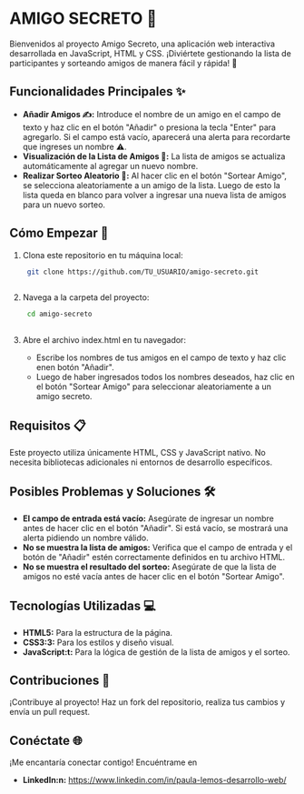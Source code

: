 # AMIGO SECRETO 👫

Bienvenidos al proyecto Amigo Secreto, una aplicación web interactiva desarrollada en JavaScript, HTML y CSS. ¡Diviértete gestionando la lista de participantes y sorteando amigos de manera fácil y rápida! 🎲

## Funcionalidades Principales ✨
- **Añadir Amigos ✍️:** Introduce el nombre de un amigo en el campo de texto y haz clic en el botón "Añadir" o presiona la tecla "Enter" para agregarlo. Si el campo está vacío, aparecerá una alerta para recordarte que ingreses un nombre ⚠️.
- **Visualización de la Lista de Amigos 📝:** La lista de amigos se actualiza automáticamente al agregar un nuevo nombre.
- **Realizar Sorteo Aleatorio 🎉:** Al hacer clic en el botón "Sortear Amigo", se selecciona aleatoriamente a un amigo de la lista. Luego de esto la lista queda en blanco para volver a ingresar una nueva lista de amigos para un nuevo sorteo.

## Cómo Empezar 🚀
1. Clona este repositorio en tu máquina local: 
   
   ```bash
    git clone https://github.com/TU_USUARIO/amigo-secreto.git
    
2. Navega a la carpeta del proyecto:
   
   ```bash
    cd amigo-secreto
    
3. Abre el archivo index.html en tu navegador:

    - Escribe los nombres de tus amigos en el campo de texto y haz clic enen botón "Añadir".
    - Luego de haber ingresados todos los nombres deseados, haz clic en el botón "Sortear Amigo" para seleccionar aleatoriamente a un amigo secreto.

## Requisitos 📋
Este proyecto utiliza únicamente HTML, CSS y JavaScript nativo. No necesita bibliotecas adicionales ni entornos de desarrollo específicos.

## Posibles Problemas y Soluciones 🛠

- **El campo de entrada está vacío:** Asegúrate de ingresar un nombre antes de hacer clic en el botón "Añadir". Si está vacío, se mostrará una alerta pidiendo un nombre válido.
- **No se muestra la lista de amigos:** Verifica que el campo de entrada y el botón de "Añadir" estén correctamente definidos en tu archivo HTML.
- **No se muestra el resultado del sorteo:** Asegúrate de que la lista de amigos no esté vacía antes de hacer clic en el botón "Sortear Amigo".

## Tecnologías Utilizadas 💻

- **HTML5:** Para la estructura de la página.
- **CSS3:3:** Para los estilos y diseño visual.
- **JavaScript:t:** Para la lógica de gestión de la lista de amigos y el sorteo.

## Contribuciones 🤝
¡Contribuye al proyecto! Haz un fork del repositorio, realiza tus cambios y envía un pull request.

## Conéctate 🌐
¡Me encantaría conectar contigo! Encuéntrame en
- **LinkedIn:n:** https://www.linkedin.com/in/paula-lemos-desarrollo-web/
